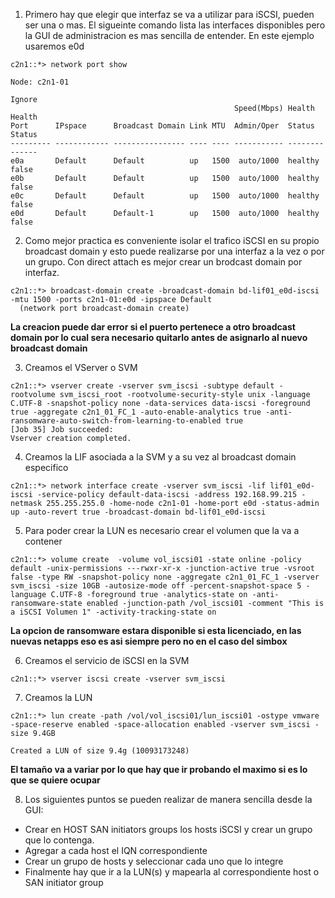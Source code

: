 

1. Primero hay que elegir que interfaz se va a utilizar para iSCSI, pueden ser una o mas.
El sigueinte comando lista las interfaces disponibles pero la GUI de administracion es mas sencilla de entender.
En este ejemplo usaremos e0d
```
c2n1::*> network port show

Node: c2n1-01
                                                                       Ignore
                                                  Speed(Mbps) Health   Health
Port      IPspace      Broadcast Domain Link MTU  Admin/Oper  Status   Status
--------- ------------ ---------------- ---- ---- ----------- -------- ------
e0a       Default      Default          up   1500  auto/1000  healthy  false
e0b       Default      Default          up   1500  auto/1000  healthy  false
e0c       Default      Default          up   1500  auto/1000  healthy  false
e0d       Default      Default-1        up   1500  auto/1000  healthy  false
```

2. Como mejor practica es conveniente isolar el trafico iSCSI en su propio broadcast domain y esto puede realizarse por una interfaz a la vez o por un grupo.
Con direct attach es mejor crear un brodcast domain por interfaz.
```
c2n1::*> broadcast-domain create -broadcast-domain bd-lif01_e0d-iscsi -mtu 1500 -ports c2n1-01:e0d -ipspace Default
  (network port broadcast-domain create)
```
**La creacion puede dar error si el puerto pertenece a otro broadcast domain por lo cual sera necesario quitarlo antes de asignarlo al nuevo broadcast domain**

3. Creamos el VServer o SVM
```
c2n1::*> vserver create -vserver svm_iscsi -subtype default -rootvolume svm_iscsi_root -rootvolume-security-style unix -language C.UTF-8 -snapshot-policy none -data-services data-iscsi -foreground true -aggregate c2n1_01_FC_1 -auto-enable-analytics true -anti-ransomware-auto-switch-from-learning-to-enabled true
[Job 35] Job succeeded:
Vserver creation completed.
````

4. Creamos la LIF asociada a la SVM y a su vez al broadcast domain especifico
```
c2n1::*> network interface create -vserver svm_iscsi -lif lif01_e0d-iscsi -service-policy default-data-iscsi -address 192.168.99.215 -netmask 255.255.255.0 -home-node c2n1-01 -home-port e0d -status-admin up -auto-revert true -broadcast-domain bd-lif01_e0d-iscsi
```

5. Para poder crear la LUN es necesario crear el volumen que la va a contener

```
c2n1::*> volume create  -volume vol_iscsi01 -state online -policy default -unix-permissions ---rwxr-xr-x -junction-active true -vsroot false -type RW -snapshot-policy none -aggregate c2n1_01_FC_1 -vserver svm_iscsi -size 10GB -autosize-mode off -percent-snapshot-space 5 -language C.UTF-8 -foreground true -analytics-state on -anti-ransomware-state enabled -junction-path /vol_iscsi01 -comment "This is a iSCSI Volumen 1" -activity-tracking-state on
```
**La opcion de ransomware estara disponible si esta licenciado, en las nuevas netapps eso es asi siempre pero no en el caso del simbox**

6. Creamos el servicio de iSCSI en la SVM
```
c2n1::*> vserver iscsi create -vserver svm_iscsi
```

7. Creamos la LUN
```
c2n1::*> lun create -path /vol/vol_iscsi01/lun_iscsi01 -ostype vmware -space-reserve enabled -space-allocation enabled -vserver svm_iscsi -size 9.4GB

Created a LUN of size 9.4g (10093173248)
```
**El tamaño va a variar por lo que hay que ir probando el maximo si es lo que se quiere ocupar**

8. Los siguientes puntos se pueden realizar de manera sencilla desde la GUI:

- Crear en HOST SAN initiators groups los hosts iSCSI y crear un grupo que lo contenga.
- Agregar a cada host el IQN correspondiente
- Crear un grupo de hosts y seleccionar cada uno que lo integre
- Finalmente hay que ir a la LUN(s) y mapearla al correspondiente host o SAN initiator group

